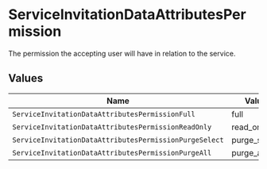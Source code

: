 # ServiceInvitationDataAttributesPermission

The permission the accepting user will have in relation to the service.


## Values

| Name                                                   | Value                                                  |
| ------------------------------------------------------ | ------------------------------------------------------ |
| `ServiceInvitationDataAttributesPermissionFull`        | full                                                   |
| `ServiceInvitationDataAttributesPermissionReadOnly`    | read_only                                              |
| `ServiceInvitationDataAttributesPermissionPurgeSelect` | purge_select                                           |
| `ServiceInvitationDataAttributesPermissionPurgeAll`    | purge_all                                              |